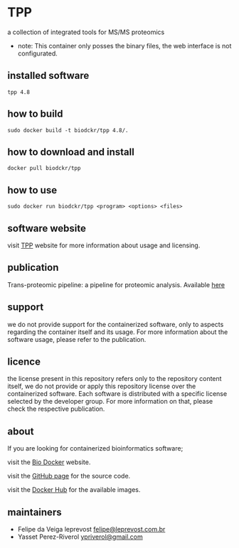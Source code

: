 TPP
=====
a collection of integrated tools for MS/MS proteomics

* note: This container only posses the binary files, the web interface is not configurated.

installed software
--------
`tpp 4.8`


how to build
------------
`sudo docker build -t biodckr/tpp 4.8/.`


how to download and install
---------------------------
`docker pull biodckr/tpp`


how to use
------------
`sudo docker run biodckr/tpp <program> <options> <files>`


software website
----------------
visit [TPP](http://tools.proteomecenter.org/wiki/index.php?title=Software:TPP) website for more information about usage and licensing.


publication
-----------
Trans-proteomic pipeline: a pipeline for proteomic analysis. Available [here](http://link.springer.com/protocol/10.1007%2F978-1-60761-444-9_15)


support
-------
we do not provide support for the containerized software, only to aspects regarding the container itself
and its usage. For more information about the software usage, please refer to the publication.


licence
-------
the license present in this repository refers only to the repository content itself, we do not provide or
apply this repository license over the containerized software. Each software is distributed with a specific
license selected by the developer group. For more information on that, please check the respective publication.


about
-----
If you are looking for containerized bioinformatics software;

visit the [Bio Docker](http://biodocker.github.io "Bio Docker") website.

visit the [GitHub page](https://github.com/BioDocker/) for the source code.

visit the [Docker Hub](https://registry.hub.docker.com/repos/biodckr/) for the available images.


maintainers
-----------
* Felipe da Veiga leprevost <felipe@leprevost.com.br>
* Yasset Perez-Riverol <ypriverol@gmail.com>
